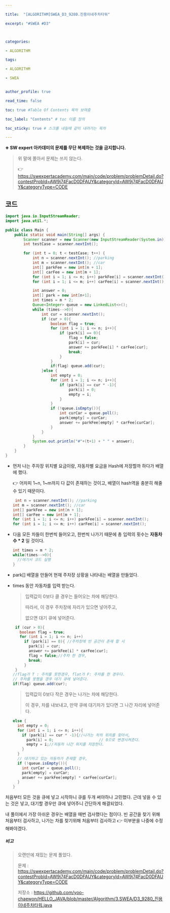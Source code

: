 ```yaml
---

title:  "[ALGORITHM]SWEA_D3_9280.진용이네주차타워"

excerpt: "#SWEA #D3"



categories:

- ALGORITHM

tags:

- ALGORITHM

- SWEA


author_profile: true

read_time: false 

toc: true #Table Of Contents 목차 보여줌

toc_label: "Contents" # toc 이름 정의

toc_sticky: true # 스크롤 내릴때 같이 내려가는 목차

---
```




**※ SW expert 아카데미의 문제를 무단 복제하는 것을 금지합니다.**

> 위 말에 쫄아서 문제는 쓰지 않는다.
>
> 👉 https://swexpertacademy.com/main/code/problem/problemDetail.do?contestProbId=AW9j74FacD0DFAUY&categoryId=AW9j74FacD0DFAUY&categoryType=CODE

## 코드

```java
import java.io.InputStreamReader;
import java.util.*;

public class Main {
    public static void main(String[] args) {
        Scanner scanner = new Scanner(new InputStreamReader(System.in));
        int testCase = scanner.nextInt();

        for (int t = 0; t < testCase; t++) {
            int n = scanner.nextInt(); //parking
            int m = scanner.nextInt(); //car
            int[] parkFee = new int[n + 1];
            int[] carFee = new int[m + 1];
            for (int i = 1; i <= n; i++) parkFee[i] = scanner.nextInt();
            for (int i = 1; i <= m; i++) carFee[i] = scanner.nextInt();

            int answer = 0;
            int[] park = new int[n+1];
            int times = m * 2;
            Queue<Integer> queue = new LinkedList<>();
            while (times-->0){
                int cur = scanner.nextInt();
                if (cur > 0){
                    boolean flag = true;
                    for (int i = 1; i <= n; i++){
                        if (park[i] == 0){
                            flag = false;
                            park[i] = cur;
                            answer += parkFee[i] * carFee[cur];
                            break;
                        }
                    }
                    if(flag) queue.add(cur);
                }else {
                    int empty = 0;
                    for (int i = 1; i <= n; i++){
                        if (park[i] == cur * -1){
                            park[i] = 0;
                            empty = i;
                        }
                    }
                    if (!queue.isEmpty()){
                        int curCar = queue.poll();
                        park[empty] = curCar;
                        answer += parkFee[empty] * carFee[curCar];
                    }
                }
            }
            System.out.println("#"+(t+1) + " " + answer);
        }
    }
}
```

- 먼저 나는 주자장 위치별 요금이랑, 자동차별 요금을 Hash에 저장할까 하다가 배열에 했다.

  👉 어차피 1~n, 1~m까지 다 값이 존재하는 것이고, 배열이 hash역을 충분히 해줄수 있기 때문이다.

  ```java
   int n = scanner.nextInt(); //parking
  int m = scanner.nextInt(); //car
  int[] parkFee = new int[n + 1];
  int[] carFee = new int[m + 1];
  for (int i = 1; i <= n; i++) parkFee[i] = scanner.nextInt();
  for (int i = 1; i <= m; i++) carFee[i] = scanner.nextInt();
  ```

- 다음 모든 차들이 한번씩 들어오고, 한번씩 나가기 때문에 총 입력의 횟수는 **자동차수 * 2** 일 것이다.

  ```java
  int times = m * 2;
  while(times-->0){
    //여기서 코드 실행
  }
  ```

- park[] 배열을 만들어 현재 주차장 상황을 나타내는 배열을 만들었다.

- times 동안 자동차를 입력 받는다. 

  > 입력값이 0보다 클 경우는 들어오는 차에 해당한다.
  >
  > 따라서, 이 경우 주차장에 자리가 있으면 넣어주고,
  >
  > 없으면 대기 큐에 넣어준다.

  ```java
   if (cur > 0){
     boolean flag = true;
     for (int i = 1; i <= n; i++)
       if (park[i] == 0){ //주차창에 빈 공간이 존재 할 시
         park[i] = cur;
         answer += parkFee[i] * carFee[cur];
         flag = false;//주차 한 경우,
         break;
       }
   }
  //flag가 T : 주차를 못한경우, flat가 F: 주차를 한 경우다.
  // 주차를 못했을 경우 대기 큐에 넣어준다.
  if(flag) queue.add(cur);
  ```

  

  > 입력값이 0보다 작은 경우는 나가는 차에 해당한다.
  >
  > 이 경우, 차를 내보내고, 만약 큐에 대기차가 있다면 그 나간 자리에 넣어준다.

  ```java
  else {
    int empty = 0;
    for (int i = 1; i <= n; i++){
      if (park[i] == cur * -1){//나가는 차의 위치를 찾아서,
        park[i] = 0;					// 0으로 변경시켜준다.
        empty = i;//자동차 나간 위치를 저장한다.
      }
    }
    // 대기하고 있는 자동차가 존재할 경우,
    if (!queue.isEmpty()){
      int curCar = queue.poll();
      park[empty] = curCar;
      answer += parkFee[empty] * carFee[curCar];
    }
  }
  ```





처음부터 모든 것을 큐에 넣고 시작하니 큐를 두개 써야하나 고민했다. 근데 넣을 수 있는 것은 넣고, 대기할 경우만 큐에 넣어주니 간단하게 해결되었다. 

내 풀이에서 가장 아쉬운 경우는 배열을 매번 검사했다는 점이다. 빈 공간을 찾기 위해 처음부터 검사하고, 나가는 차를 찾기위해 처음부터 검사하고 👉 이부분을 나중에 수정해봐야겠다.

##### 비고

> 오랜만에 재밌는 문제 풀었다.
>
> 문제 : https://swexpertacademy.com/main/code/problem/problemDetail.do?contestProbId=AW9j74FacD0DFAUY&categoryId=AW9j74FacD0DFAUY&categoryType=CODE
>
> 저장소 : https://github.com/yoo-chaewon/HELLO_JAVA/blob/master/Algorithm/3.SWEA/D3_9280_진용이네주차타워.java
